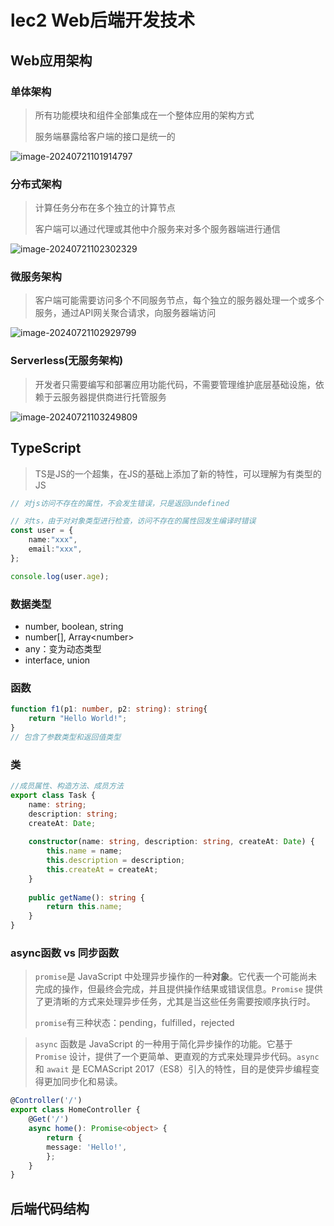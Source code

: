 # lec2 Web后端开发技术

## Web应用架构

### 单体架构

> 所有功能模块和组件全部集成在一个整体应用的架构方式
>
> 服务端暴露给客户端的接口是统一的

![image-20240721101914797](C:\Users\17568\AppData\Roaming\Typora\typora-user-images\image-20240721101914797.png)

### 分布式架构

> 计算任务分布在多个独立的计算节点
>
> 客户端可以通过代理或其他中介服务来对多个服务器端进行通信

![image-20240721102302329](C:\Users\17568\AppData\Roaming\Typora\typora-user-images\image-20240721102302329.png)

### 微服务架构

> 客户端可能需要访问多个不同服务节点，每个独立的服务器处理一个或多个服务，通过API网关聚合请求，向服务器端访问

![image-20240721102929799](C:\Users\17568\AppData\Roaming\Typora\typora-user-images\image-20240721102929799.png)

### Serverless(无服务架构)

> 开发者只需要编写和部署应用功能代码，不需要管理维护底层基础设施，依赖于云服务器提供商进行托管服务

![image-20240721103249809](C:\Users\17568\AppData\Roaming\Typora\typora-user-images\image-20240721103249809.png)

## TypeScript

> TS是JS的一个超集，在JS的基础上添加了新的特性，可以理解为有类型的JS

```ts
// 对js访问不存在的属性，不会发生错误，只是返回undefined

// 对ts，由于对对象类型进行检查，访问不存在的属性回发生编译时错误
const user = {
    name:"xxx",
    email:"xxx",
};

console.log(user.age);
```

### 数据类型

- number, boolean, string
- number[], Array\<number\>
- any：变为动态类型
- interface, union

### 函数

```ts
function f1(p1: number, p2: string): string{
	return "Hello World!";
}
// 包含了参数类型和返回值类型
```

### 类

```ts
//成员属性、构造方法、成员方法
export class Task {
    name: string;
    description: string;
    createAt: Date;
    
    constructor(name: string, description: string, createAt: Date) {
        this.name = name;
        this.description = description;
        this.createAt = createAt;
    }
    
    public getName(): string {
        return this.name;
    }
}

```

### async函数 vs 同步函数

> `promise`是 JavaScript 中处理异步操作的一种**对象**。它代表一个可能尚未完成的操作，但最终会完成，并且提供操作结果或错误信息。`Promise` 提供了更清晰的方式来处理异步任务，尤其是当这些任务需要按顺序执行时。
>
> `promise`有三种状态：pending，fulfilled，rejected

> `async` 函数是 JavaScript 的一种用于简化异步操作的功能。它基于 `Promise` 设计，提供了一个更简单、更直观的方式来处理异步代码。`async` 和 `await` 是 ECMAScript 2017（ES8）引入的特性，目的是使异步编程变得更加同步化和易读。

```ts
@Controller('/')
export class HomeController {
    @Get('/')
	async home(): Promise<object> {
		return {
		message: 'Hello!',
		};
	}
} 
```

## 后端代码结构

## 